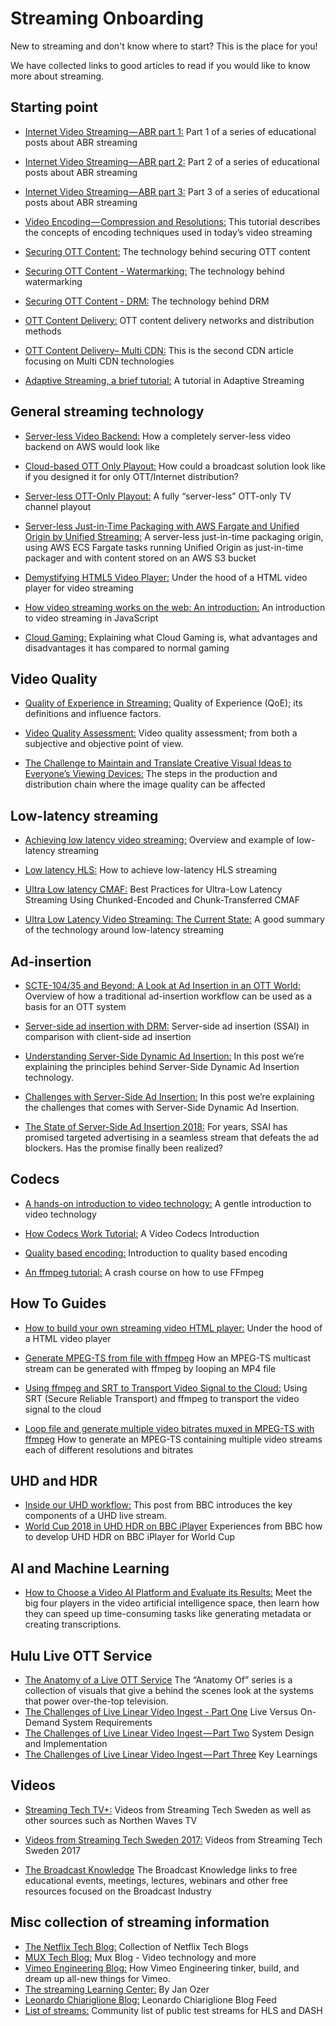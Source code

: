 # Streaming Onboarding
New to streaming and don't know where to start? This is the place for you!

We have collected links to good articles to read if you would like to know more about streaming.

## Starting point

- [Internet Video Streaming — ABR part 1:](https://medium.com/@eyevinntechnology/internet-video-streaming-abr-part-1-b10964849e19) Part 1 of a series of educational posts about ABR streaming

- [Internet Video Streaming — ABR part 2:](https://medium.com/@eyevinntechnology/internet-video-streaming-abr-part-2-dbce136b0d7c) Part 2 of a series of educational posts about ABR streaming

- [Internet Video Streaming — ABR part 3:](https://medium.com/@eyevinntechnology/internet-video-streaming-abr-part-3-45ff4bb3d436) Part 3 of a series of educational posts about ABR streaming

- [Video Encoding — Compression and Resolutions:](https://medium.com/@eyevinntechnology/chessboard-for-beginners-video-encoding-compression-and-resolutions-bcefe04fa639) This tutorial describes the concepts of encoding techniques used in today’s video streaming

- [Securing OTT Content:](https://medium.com/@eyevinntechnology/securing-ott-content-a941d998ca9a) The technology behind securing OTT content

- [Securing OTT Content - Watermarking:](https://medium.com/@eyevinntechnology/securing-ott-content-watermarking-7d2b494f725f) The technology behind watermarking

- [Securing OTT Content - DRM:](https://medium.com/@eyevinntechnology/securing-ott-content-drm-1af2c08fdd31) The technology behind DRM

- [OTT Content Delivery:](https://medium.com/@eyevinntechnology/ott-content-delivery-b43a35ef24f6) OTT content delivery networks and distribution methods

- [OTT Content Delivery– Multi CDN:](https://medium.com/@eyevinntechnology/ott-content-delivery-multi-cdn-8cd90ad2628a) This is the second CDN article focusing on Multi CDN technologies

- [Adaptive Streaming, a brief tutorial:](https://tech.ebu.ch/docs/techreview/trev_2011-Q1_adaptive-streaming_laukens.pdf) A tutorial in Adaptive Streaming

## General streaming technology

- [Server-less Video Backend:](https://medium.com/@eyevinntechnology/server-less-video-backend-1a142d1d2ba) How a completely server-less video backend on AWS would look like

- [Cloud-based OTT Only Playout:](https://medium.com/@eyevinntechnology/cloud-based-ott-only-playout-54e19b542c43) How could a broadcast solution look like if you designed it for only OTT/Internet distribution?

- [Server-less OTT-Only Playout:](https://medium.com/@eyevinntechnology/server-less-ott-only-playout-bc5a7f2e6d04) A fully “server-less” OTT-only TV channel playout

- [Server-less Just-in-Time Packaging with AWS Fargate and Unified Origin by Unified Streaming:](https://medium.com/@eyevinntechnology/server-less-just-in-time-packaging-with-aws-fargate-and-unified-origin-by-unified-streaming-c1682dc051ca) A server-less just-in-time packaging origin, using AWS ECS Fargate tasks running Unified Origin as just-in-time packager and with content stored on an AWS S3 bucket

- [Demystifying HTML5 Video Player:](https://medium.com/@eyevinntechnology/demystifying-html5-video-player-e480846328f0) Under the hood of a HTML video player for video streaming

- [How video streaming works on the web: An introduction:](https://medium.com/canal-tech/how-video-streaming-works-on-the-web-an-introduction-7919739f7e1) An introduction to video streaming in JavaScript

- [Cloud Gaming:](https://medium.com/@eyevinntechnology/cloud-gaming-1e6de02f478a) Explaining what Cloud Gaming is, what advantages and disadvantages it has compared to normal gaming

## Video Quality

- [Quality of Experience in Streaming:](https://medium.com/@eyevinntechnology/quality-of-experience-in-streaming-5c25355a4111) Quality of Experience (QoE); its definitions and influence factors.

- [Video Quality Assessment:](https://medium.com/@eyevinntechnology/video-quality-assessment-34abd35f96c0) Video quality assessment; from both a subjective and objective point of view.

- [The Challenge to Maintain and Translate Creative Visual Ideas to Everyone’s Viewing Devices:](https://medium.com/@eyevinntechnology/the-challenge-to-maintain-and-translate-creative-visual-ideas-to-everyones-viewing-devices-a88e1a841439) The steps in the production and distribution chain where the image quality can be affected

## Low-latency streaming
 
- [Achieving low latency video streaming:](https://medium.com/@eyevinntechnology/achieving-low-latency-video-streaming-b0b806dcc282) Overview and example of low-latency streaming
 
- [Low latency HLS:](https://medium.com/@periscopecode/introducing-lhls-media-streaming-eb6212948bef) How to achieve low-latency HLS streaming

- [Ultra Low latency CMAF:](https://blogs.akamai.com/2018/10/best-practices-for-ultra-low-latency-streaming-using-chunked-encoded-and-chunk-transferred-cmaf.html) Best Practices for Ultra-Low Latency Streaming Using Chunked-Encoded and Chunk-Transferred CMAF

- [Ultra Low Latency Video Streaming: The Current State:](https://www.linkedin.com/pulse/ultra-low-latency-video-streaming-current-state-patrick-debois/) A good summary of the technology around low-latency streaming

## Ad-insertion

- [SCTE-104/35 and Beyond: A Look at Ad Insertion in an OTT World:](http://www.tvtechnology.com/expertise/0003/scte10435-and-beyond-a-look-at-ad-insertion-in-an-ott-world/280536) Overview of how a traditional ad-insertion workflow can be used as a basis for an OTT system

- [Server-side ad insertion with DRM:](https://medium.com/@eyevinntechnology/server-side-ad-insertion-with-drm-8b41d5f3fc95) Server-side ad insertion (SSAI) in comparison with client-side ad insertion 

- [Understanding Server-Side Dynamic Ad Insertion:](https://medium.com/@eyevinntechnology/understanding-server-side-dynamic-ad-insertion-d7ed90e34aa2) In this post we’re explaining the principles behind Server-Side Dynamic Ad Insertion technology.

- [Challenges with Server-Side Ad Insertion:](https://medium.com/@eyevinntechnology/challenges-with-server-side-ad-insertion-85571f24aafb) In this post we’re explaining the challenges that comes with Server-Side Dynamic Ad Insertion.

- [The State of Server-Side Ad Insertion 2018:](http://www.streamingmedia.com/Articles/Editorial/Featured-Articles/The-State-of-Server-Side-Ad-Insertion-2018-127971.aspx) For years, SSAI has promised targeted advertising in a seamless stream that defeats the ad blockers. Has the promise finally been realized?

## Codecs
 
- [A hands-on introduction to video technology:](https://github.com/leandromoreira/digital_video_introduction) A gentle introduction to video technology

- [How Codecs Work Tutorial:](https://www.youtube.com/watch?v=LIi6A7r1fYs) A Video Codecs Introduction
 
- [Quality based encoding:](https://medium.com/@eyevinntechnology/the-road-to-everywhere-by-improving-existing-transcoding-workflows-ac427af68cbd) Introduction to quality based encoding

- [An ffmpeg tutorial:](https://github.com/leandromoreira/ffmpeg-libav-tutorial) A crash course on how to use FFmpeg

## How To Guides

- [How to build your own streaming video HTML player:](https://medium.com/@eyevinntechnology/how-to-build-your-own-streaming-video-html-player-6ee85d4d078a) Under the hood of a HTML video player

- [Generate MPEG-TS from file with ffmpeg](https://medium.com/@eyevinntechnology/generate-mpeg-ts-from-file-with-ffmpeg-7561181e6369) How an MPEG-TS multicast stream can be generated with ffmpeg by looping an MP4 file

- [Using ffmpeg and SRT to Transport Video Signal to the Cloud:](https://medium.com/@eyevinntechnology/using-ffmpeg-and-srt-to-transport-video-signal-to-the-cloud-7160960f846a) Using SRT (Secure Reliable Transport) and ffmpeg to transport the video signal to the cloud

- [Loop file and generate multiple video bitrates muxed in MPEG-TS with ffmpeg](https://medium.com/@eyevinntechnology/loop-file-and-generate-multiple-video-bitrates-muxed-in-mpeg-ts-with-ffmpeg-85658d0b74bb) How to generate an MPEG-TS containing multiple video streams each of different resolutions and bitrates

## UHD and HDR

- [Inside our UHD workflow:](https://medium.com/bbc-design-engineering/inside-our-uhd-workflow-ae144558036e) This post from BBC introduces the key components of a UHD live stream.
- [World Cup 2018 in UHD HDR on BBC iPlayer](https://www.bbc.co.uk/rd/blog/2018-05-uhd_hdr_world_cup_2018) Experiences from BBC how to develop UHD HDR on BBC iPlayer for World Cup

## AI and Machine Learning

- [How to Choose a Video AI Platform and Evaluate its Results:](http://www.streamingmedia.com/Articles/ReadArticle.aspx?ArticleID=128155) Meet the big four players in the video artificial intelligence space, then learn how they can speed up time-consuming tasks like generating metadata or creating transcriptions.

## Hulu Live OTT Service

- [The Anatomy of a Live OTT Service](https://medium.com/hulu-tech-blog/the-anatomy-of-a-live-ott-service-c8f6078b24d3) The “Anatomy Of” series is a collection of visuals that give a behind the scenes look at the systems that power over-the-top television.
- [The Challenges of Live Linear Video Ingest - Part One](https://medium.com/hulu-tech-blog/the-challenges-of-live-linear-video-ingest-part-one-live-versus-on-demand-system-requirements-89238f3af4f6) Live Versus On-Demand System Requirements
- [The Challenges of Live Linear Video Ingest — Part Two](https://medium.com/hulu-tech-blog/the-challenges-of-live-linear-video-ingest-part-two-system-design-and-implementation-ca0e387a3cbe) System Design and Implementation
- [The Challenges of Live Linear Video Ingest — Part Three](https://medium.com/hulu-tech-blog/the-challenges-of-live-linear-video-ingest-part-three-key-learnings-ac673e1d39c6) Key Learnings

## Videos 

- [Streaming Tech TV+:](https://plus.streamingtech.se/) Videos from Streaming Tech Sweden as well as other sources such as Northen Waves TV

- [Videos from Streaming Tech Sweden 2017:](https://www.streamingtech.se/resources.html) Videos from Streaming Tech Sweden 2017 

- [The Broadcast Knowledge](https://thebroadcastknowledge.com) The Broadcast Knowledge links to free educational events, meetings, lectures, webinars and other free resources focused on the Broadcast Industry

## Misc collection of streaming information

- [The Netflix Tech Blog:](https://medium.com/netflix-techblog) Collection of Netflix Tech Blogs
- [MUX Tech Blog:](https://mux.com/blog/) Mux Blog - Video technology and more
- [Vimeo Engineering Blog:](https://medium.com/vimeo-engineering-blog) How Vimeo Engineering tinker, build, and dream up all-new things for Vimeo.
- [The streaming Learning Center:](https://streaminglearningcenter.com) By Jan Ozer
- [Leonardo Chiariglione Blog:](http://blog.chiariglione.org/compression-the-technology-for-the-digital-age/) Leonardo Chiariglione Blog Feed
- [List of streams:](https://github.com/bengarney/list-of-streams/blob/master/README.md) Community list of public test streams for HLS and DASH
 
